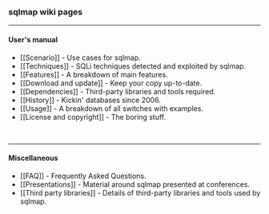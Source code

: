 ### sqlmap wiki pages
----
#### User's manual
* [[Scenario]] - Use cases for sqlmap.
* [[Techniques]] - SQLi techniques detected and exploited by sqlmap.
* [[Features]] - A breakdown of main features.
* [[Download and update]] - Keep your copy up-to-date.
* [[Dependencies]] - Third-party libraries and tools required.
* [[History]] - Kickin' databases since 2006.
* [[Usage]] - A breakdown of all switches with examples.
* [[License and copyright]] - The boring stuff.

<br>

----
#### Miscellaneous
* [[FAQ]] - Frequently Asked Questions.
* [[Presentations]] - Material around sqlmap presented at conferences.
* [[Third party libraries]] - Details of third-party libraries and tools used by sqlmap.
